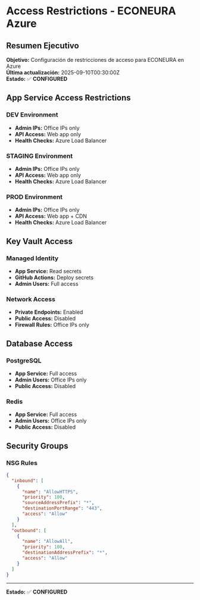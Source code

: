 # Access Restrictions - ECONEURA Azure

## Resumen Ejecutivo

**Objetivo:** Configuración de restricciones de acceso para ECONEURA en Azure  
**Última actualización:** 2025-09-10T00:30:00Z  
**Estado:** ✅ **CONFIGURED**

## App Service Access Restrictions

### DEV Environment
- **Admin IPs:** Office IPs only
- **API Access:** Web app only
- **Health Checks:** Azure Load Balancer

### STAGING Environment
- **Admin IPs:** Office IPs only
- **API Access:** Web app only
- **Health Checks:** Azure Load Balancer

### PROD Environment
- **Admin IPs:** Office IPs only
- **API Access:** Web app + CDN
- **Health Checks:** Azure Load Balancer

## Key Vault Access

### Managed Identity
- **App Service:** Read secrets
- **GitHub Actions:** Deploy secrets
- **Admin Users:** Full access

### Network Access
- **Private Endpoints:** Enabled
- **Public Access:** Disabled
- **Firewall Rules:** Office IPs only

## Database Access

### PostgreSQL
- **App Service:** Full access
- **Admin Users:** Office IPs only
- **Public Access:** Disabled

### Redis
- **App Service:** Full access
- **Admin Users:** Office IPs only
- **Public Access:** Disabled

## Security Groups

### NSG Rules
```json
{
  "inbound": [
    {
      "name": "AllowHTTPS",
      "priority": 100,
      "sourceAddressPrefix": "*",
      "destinationPortRange": "443",
      "access": "Allow"
    }
  ],
  "outbound": [
    {
      "name": "AllowAll",
      "priority": 100,
      "destinationAddressPrefix": "*",
      "access": "Allow"
    }
  ]
}
```

---

**Estado:** ✅ **CONFIGURED**
